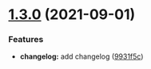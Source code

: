 # [1.3.0](https://github.com/theRenard/renard-ui/compare/v1.2.1...v1.3.0) (2021-09-01)


### Features

* **changelog:** add changelog ([9931f5c](https://github.com/theRenard/renard-ui/commit/9931f5c10a9d841a6804ec6a0b804598dea74d7f))
